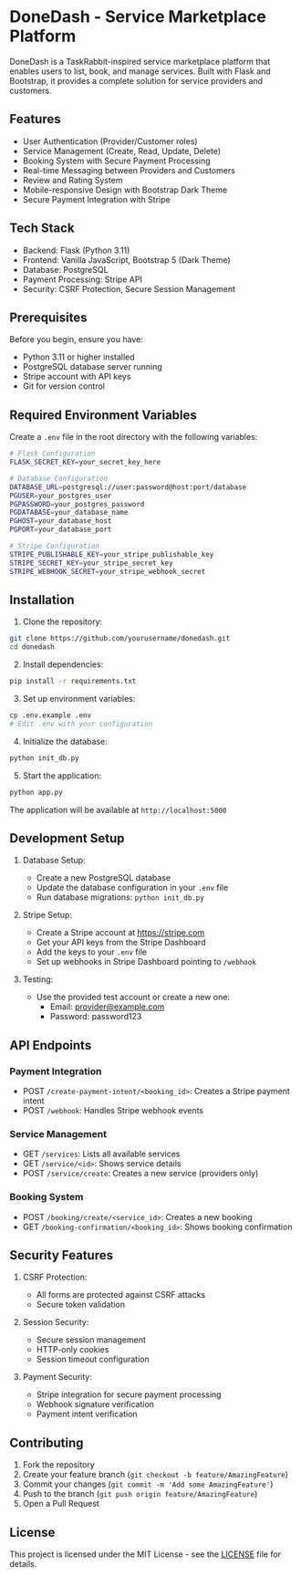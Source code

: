 # DoneDash - Service Marketplace Platform

DoneDash is a TaskRabbit-inspired service marketplace platform that enables users to list, book, and manage services. Built with Flask and Bootstrap, it provides a complete solution for service providers and customers.

## Features

- User Authentication (Provider/Customer roles)
- Service Management (Create, Read, Update, Delete)
- Booking System with Secure Payment Processing
- Real-time Messaging between Providers and Customers
- Review and Rating System
- Mobile-responsive Design with Bootstrap Dark Theme
- Secure Payment Integration with Stripe

## Tech Stack

- Backend: Flask (Python 3.11)
- Frontend: Vanilla JavaScript, Bootstrap 5 (Dark Theme)
- Database: PostgreSQL
- Payment Processing: Stripe API
- Security: CSRF Protection, Secure Session Management

## Prerequisites

Before you begin, ensure you have:

- Python 3.11 or higher installed
- PostgreSQL database server running
- Stripe account with API keys
- Git for version control

## Required Environment Variables

Create a `.env` file in the root directory with the following variables:

```bash
# Flask Configuration
FLASK_SECRET_KEY=your_secret_key_here

# Database Configuration
DATABASE_URL=postgresql://user:password@host:port/database
PGUSER=your_postgres_user
PGPASSWORD=your_postgres_password
PGDATABASE=your_database_name
PGHOST=your_database_host
PGPORT=your_database_port

# Stripe Configuration
STRIPE_PUBLISHABLE_KEY=your_stripe_publishable_key
STRIPE_SECRET_KEY=your_stripe_secret_key
STRIPE_WEBHOOK_SECRET=your_stripe_webhook_secret
```

## Installation

1. Clone the repository:
```bash
git clone https://github.com/yourusername/donedash.git
cd donedash
```

2. Install dependencies:
```bash
pip install -r requirements.txt
```

3. Set up environment variables:
```bash
cp .env.example .env
# Edit .env with your configuration
```

4. Initialize the database:
```bash
python init_db.py
```

5. Start the application:
```bash
python app.py
```

The application will be available at `http://localhost:5000`

## Development Setup

1. Database Setup:
   - Create a new PostgreSQL database
   - Update the database configuration in your `.env` file
   - Run database migrations: `python init_db.py`

2. Stripe Setup:
   - Create a Stripe account at https://stripe.com
   - Get your API keys from the Stripe Dashboard
   - Add the keys to your `.env` file
   - Set up webhooks in Stripe Dashboard pointing to `/webhook`

3. Testing:
   - Use the provided test account or create a new one:
     - Email: provider@example.com
     - Password: password123

## API Endpoints

### Payment Integration

- POST `/create-payment-intent/<booking_id>`: Creates a Stripe payment intent
- POST `/webhook`: Handles Stripe webhook events

### Service Management

- GET `/services`: Lists all available services
- GET `/service/<id>`: Shows service details
- POST `/service/create`: Creates a new service (providers only)

### Booking System

- POST `/booking/create/<service_id>`: Creates a new booking
- GET `/booking-confirmation/<booking_id>`: Shows booking confirmation

## Security Features

1. CSRF Protection:
   - All forms are protected against CSRF attacks
   - Secure token validation

2. Session Security:
   - Secure session management
   - HTTP-only cookies
   - Session timeout configuration

3. Payment Security:
   - Stripe integration for secure payment processing
   - Webhook signature verification
   - Payment intent verification

## Contributing

1. Fork the repository
2. Create your feature branch (`git checkout -b feature/AmazingFeature`)
3. Commit your changes (`git commit -m 'Add some AmazingFeature'`)
4. Push to the branch (`git push origin feature/AmazingFeature`)
5. Open a Pull Request

## License

This project is licensed under the MIT License - see the [LICENSE](LICENSE) file for details.
